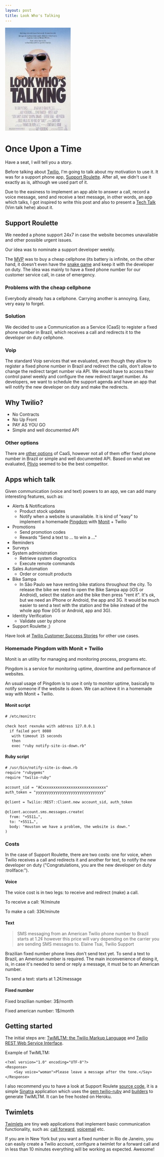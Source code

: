 ```yaml
---
layout: post
title: Look Who's Talking
---
```


![Look who's talking](/assets/images/posts/look-who-is-talking.jpg)

# Once Upon a Time

Have a seat, I will tell you a story.

Before talking about [Twilio](http://www.twilio.com/), I'm going to talk about my motivation to use it. It was for a support phone app, [Support Roulette](https://github.com/phstc/support-roulette). After all, we didn't use it exactly as is, although we used part of it.


Due to the easiness to implement an app able to answer a call, record a voice message, send and receive a text message, in other words, an app which talks, I got inspired to write this post and also to present a [Tech Talk](https://github.com/phstc/support-roulette/tree/master/slides) (Vim talk hehe) about it.

## Support Roulette

We needed a phone support 24x7 in case the website becomes unavailable and other possible urgent issues.

Our idea was to nominate a support developer weekly.

The [MVP](http://en.wikipedia.org/wiki/Minimum_viable_product) was to buy a cheap cellphone (its battery is infinite, on the other hand, it doesn't even have the [snake game](http://en.wikipedia.org/wiki/Snake_(video_game\))) and keep it with the  developer on duty. The idea was mainly to have a fixed phone number for our customer service call, in case of emergency.

### Problems with the cheap cellphone

Everybody already has a cellphone. Carrying another is annoying. Easy, very easy to forget.

### Solution

We decided to use a Communication as a Service (CaaS) to register a fixed phone number in Brazil, which receives a call and redirects it to the developer on duty cellphone.

### Voip

The standard Voip services that we evaluated, even though they allow to register a fixed phone number in Brazil and redirect the calls, don't allow to change the redirect target number via API. We would have to access their control panel weekly and configure the new redirect target number. As developers, we want to schedule the support agenda and have an app that will notify the new developer on duty and make the redirects.

## Why Twilio?

* No Contracts
* No Up Front
* PAY AS YOU GO
* Simple and well documented API

### Other options

There are [other options](http://en.wikipedia.org/wiki/Twilio#Competitors) of CaaS, however not all of them offer fixed phone number in Brazil or simple and well documented API. Based on what we evaluated, [Plivio](http://www.plivo.com/) seemed to be the best competitor.

## Apps which talk

Given communication (voice and text) powers to an app, we can add many interesting features, such as:

* Alerts & Notifications
  * Product stock updates
  * Notify when a website is unavailable. It is kind of "easy" to implement a homemade [Pingdom](https://www.pingdom.com/) with [Monit](http://mmonit.com/monit/) + Twilio
* Promotions
  * Send promotion codes
  * Rewards "Send a text to … to win a ..."
* Reminders
* Surveys
* System administration
  * Retrieve system diagnostics
  * Execute remote commands
* Sales Automation
  * Order or consult products
* Bike Sampa
  * In São Paulo we have renting bike stations throughout the city. To release the bike we need to open the Bike Sampa app (iOS or Android), select the station and the bike then press "rent it". It's ok, but we need an iPhone or Android, the app and 3G. It would be much easier to send a text with the station and the bike instead of the whole app flow (iOS or Android, app and 3G).
* Identity Verification
  * Validate user by phone
* Support Roulette ;)

Have look at [Twilio Customer Success Stories](http://www.twilio.com/gallery/customers) for other use cases.

### Homemade Pingdom with Monit + Twilio

Monit is an utility for managing and monitoring process, programs etc.

Pingdom is a service for monitoring uptime, downtime and performance of websites.

An usual usage of Pingdom is to use it only to monitor uptime, basically to notify someone if the website is down. We can achieve it in a homemade way with Monit + Twilio.

#### Monit script

    # /etc/monitrc

    check host rexnuke with address 127.0.0.1
      if failed port 8080
       with timeout 15 seconds
       then
       exec "ruby notify-site-is-down.rb"

#### Ruby script

    # /usr/bin/notify-site-is-down.rb
    require "rubygems"
    require "twilio-ruby"

    account_sid = "ACxxxxxxxxxxxxxxxxxxxxxxxxxxxxx"
    auth_token = "yyyyyyyyyyyyyyyyyyyyyyyyyyyyyyy"

    @client = Twilio::REST::Client.new account_sid, auth_token

    @client.account.sms.messages.create(
      from: "+5511…",
      to: "+5511…",
      body: "Houston we have a problem, the website is down."
    )

### Costs

In the case of Support Roulette, there are two costs: one for voice, when Twilio receives a call and redirects it and another for text, to notify the new developer on duty ("Congratulations, you are the new developer on duty :trollface:").

#### Voice

The voice cost is in two legs: to receive and redirect (make) a call.

To receive a call: 1¢/minute

To make a call: 33¢/minute

#### Text

> SMS messaging from an American Twilio phone number to Brazil starts at 1.2¢ however this price will vary depending on the carrier you are sending SMS messages to.
> Elaine Tsai, Twilio Support

Brazilian fixed number phone lines don't send text yet. To send a text to Brazil, an American number is required. The main inconvenience of doing it, is, in case it's needed to send or reply a message, it must be to an American number.

To send a text: starts at 1.2¢/message

#### Fixed number

Fixed brazilian number: 3$/month

Fixed american number: 1$/month

## Getting started

The initial steps are: [TwiMLTM: the Twilio Markup Language](http://www.twilio.com/docs/api/twiml) and
[Twilio REST Web Service Interface](http://www.twilio.com/docs/api/rest).

Example of TwiMLTM:

    <?xml version="1.0" encoding="UTF-8"?>
    <Response>
        <Say voice="woman">Please leave a message after the tone.</Say>
    </Response>

I also recommend you to have a look at Support Roulete [source code](https://github.com/phstc/support-roulette), it is a simple [Sinatra](https://github.com/sinatra/sinatra) application which uses the [gem twilio-ruby](https://github.com/twilio/twilio-ruby) and [builders](https://github.com/phstc/support-roulette/blob/master/views/support_roulette_call.builder) to generate TwiMLTM. It can be free hosted on Heroku.

## Twimlets

[Twimlets](https://www.twilio.com/labs/twimlets) are tiny web applications that implement basic communication functionality, such as: [call forward](https://www.twilio.com/labs/twimlets/forward), [voicemail](https://www.twilio.com/labs/twimlets/voicemail) etc.

If you are in New York but you want a fixed number in Rio de Janeiro, you can easily create a Twilio account, configure a twimlet for a forward call and in less than 10 minutes everything will be working as expected. Awesome!
